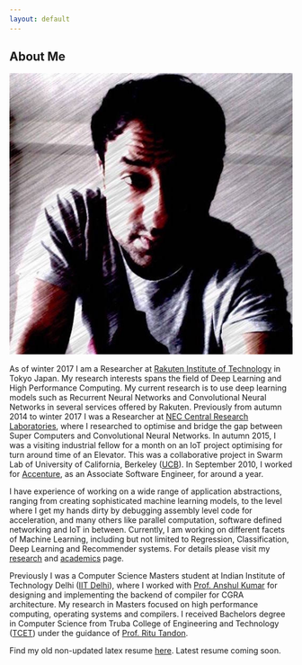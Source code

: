```yaml
---
layout: default
---
```


## About Me

<img class="dp" src="/assets/image/vijay.jpg">

As of winter 2017 I am a Researcher at [Rakuten Institute of Technology](https://rit.rakuten.co.jp/) in Tokyo Japan. My research interests spans the field of Deep Learning and High Performance Computing. My current research is to use deep learning models such as Recurrent Neural Networks and Convolutional Neural Networks in several services offered by Rakuten. Previously from autumn 2014 to winter 2017 I was a Researcher at [NEC Central Research Laboratories](http://www.nec.com/en/global/rd/), where I researched to optimise and bridge the gap between Super Computers and Convolutional Neural Networks. In autumn 2015, I was a visiting industrial fellow for a month on an IoT project optimising for turn around time of an Elevator. This was a collaborative project in Swarm Lab of University of California, Berkeley ([UCB](http://www.berkeley.edu/)). In September 2010, I worked for [Accenture](https://www.accenture.com/in-en), as an Associate Software Engineer, for around a year. 

I have experience of working on a wide range of application abstractions, ranging from creating sophisticated machine learning models, to the level where I get my hands dirty by debugging assembly level code for acceleration, and many others like parallel computation, software defined networking and IoT in between. Currently, I am working on different facets of Machine Learning, including but not limited to Regression, Classification, Deep Learning and Recommender systems. For details please visit my [research](research) and [academics](academics) page.

Previously I was a Computer Science Masters student at Indian Institute of Technology Delhi ([IIT Delhi](http://www.cse.iitd.ernet.in/)), where I worked with [Prof. Anshul Kumar](http://www.cse.iitd.ernet.in/~anshul/) for designing and implementing the backend of compiler for CGRA architecture. My research in Masters focused on high performance computing, operating systems and compilers. I received Bachelors degree in Computer Science from Truba College of Engineering and Technology ([TCET](http://www.trubainstitute.ac.in/GROUP-OF-INSTITUTIONS/tcet_new)) under the guidance of [Prof. Ritu Tandon](http://www.trubainstitute.ac.in/GROUP-OF-INSTITUTIONS/tcet_new/info.php?show=351).

Find my old non-updated latex resume [here](/assets/docs/resume.pdf). Latest resume coming soon.
